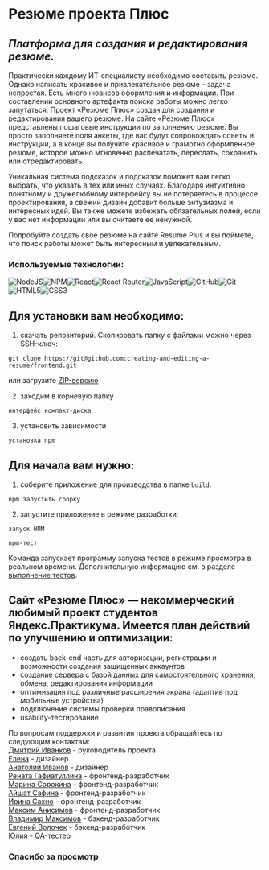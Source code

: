 # Резюме проекта Плюс

## _Платформа для создания и редактирования резюме._

Практически каждому ИТ-специалисту необходимо составить резюме. Однако написать красивое и привлекательное резюме – задача непростая. Есть много нюансов оформления и информации. При составлении основного артефакта поиска работы можно легко запутаться. Проект «Резюме Плюс» создан для создания и редактирования вашего резюме.
На сайте «Резюме Плюс» представлены пошаговые инструкции по заполнению резюме. Вы просто заполняете поля анкеты, где вас будут сопровождать советы и инструкции, а в конце вы получите красивое и грамотно оформленное резюме, которое можно мгновенно распечатать, переслать, сохранить или отредактировать.

Уникальная система подсказок и подсказок поможет вам легко выбрать, что указать в тех или иных случаях. Благодаря интуитивно понятному и дружелюбному интерфейсу вы не потеряетесь в процессе проектирования, а свежий дизайн добавит больше энтузиазма и интересных идей. Вы также можете избежать обязательных полей, если у вас нет информации или вы считаете ее ненужной.

Попробуйте создать свое резюме на сайте Resume Plus и вы поймете, что поиск работы может быть интересным и увлекательным.

### Используемые технологии:

![NodeJS](https://img.shields.io/badge/node.js-6DA55F?style=for-the-badge&logo=node.js&logoColor=white)![NPM](https://img.shields.io/badge/NPM-%23CB3837.svg?style=for-the-badge&logo=npm&logoColor=white)![React](https://img.shields.io/badge/react-%2320232a.svg?style=for-the-badge&logo=react&logoColor=%2361DAFB)![React Router](https://img.shields.io/badge/React_Router-CA4245?style=for-the-badge&logo=react-router&logoColor=white)![JavaScript](https://img.shields.io/badge/javascript-%23323330.svg?style=for-the-badge&logo=javascript&logoColor=%23F7DF1E)![GitHub](https://img.shields.io/badge/github-%23121011.svg?style=for-the-badge&logo=github&logoColor=white)![Git](https://img.shields.io/badge/git-%23F05033.svg?style=for-the-badge&logo=git&logoColor=white)![HTML5](https://img.shields.io/badge/html5-%23E34F26.svg?style=for-the-badge&logo=html5&logoColor=white)![CSS3](https://img.shields.io/badge/css3-%231572B6.svg?style=for-the-badge&logo=css3&logoColor=white)

## Для установки вам необходимо:

1. скачать репозиторий. Скопировать папку с файлами можно через SSH-ключ:

```
git clone https://git@github.com:creating-and-editing-a-resume/frontend.git
```

или загрузите [ZIP-версию](git@github.com:creating-and-editing-a-resume/frontend.git)

2. заходим в корневую папку

```
интерфейс компакт-диска
```

3. установить зависимости

```
установка npm
```

## Для начала вам нужно:

1. соберите приложение для производства в папке `build`:

```
npm запустить сборку
```

2. запустите приложение в режиме разработки:

```
запуск НПМ
```

```
npm-тест
```

Команда запускает программу запуска тестов в режиме просмотра в реальном времени. Дополнительную информацию см. в разделе [выполнение тестов](https://facebook.github.io/create-react-app/docs/running-tests).

## Сайт «Резюме Плюс» — некоммерческий любимый проект студентов Яндекс.Практикума. Имеется план действий по улучшению и оптимизации:

- создать back-end часть для авторизации, регистрации и возможности создания защищенных аккаунтов
- создание сервера с базой данных для самостоятельного хранения, обмена, редактирования информации
- оптимизация под различные расширения экрана (адаптив под мобильные устройства)
- подключение системы проверки правописания
- usability-тестирование

По вопросам поддержки и развития проекта обращайтесь по следующим контактам:\
[Дмитрий Иванков](https://github.com/cakamup1) - руководитель проекта\
[Елена](https://github.com/ElenaPompon) - дизайнер\
[Анатолий Иванов](https://github.com/anatolliq) - дизайнер\
[Рената Гафиатуллина](https://github.com/heyRene) - фронтенд-разработчик\
[Марина Сорокина](https://github.com/SorokinaMarina) - фронтенд-разработчик\
[Айшат Сафина](https://github.com/homo-errantium) - фронтенд-разработчик\
[Ирина Сахно](https://github.com/IrinaSakhno) - фронтенд-разработчик\
[Максим Анисимов](https://github.com/makc-anisimov) - фронтенд-разработчик\
[Владимир Максимов](https://github.com/v-mcsimoff) - бэкенд-разработчик\
[Евгений Волочек](https://github.com/EvgVol) - бэкенд-разработчик\
[Юлия](https://github.com/iuliia-elch) - QA-тестер

### Спасибо за просмотр
